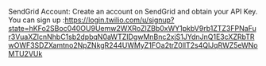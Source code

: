 SendGrid Account: Create an account on SendGrid and obtain your API Key. You can sign up :https://login.twilio.com/u/signup?state=hKFo2SBoc040OU9Uemw2WXRoZlZBb0xWY1pkbV9rb1ZTZ3FPNaFur3VuaXZlcnNhbC1sb2dpbqN0aWTZIDgwMnBnc2xjS1JYdnJnQ1E3cXZRbTRwOWF3SDZXamtno2NpZNkgR244UWMyZ1FOa2trZ0llT2s4QlJqRWZ5eWNoMTU2VUk